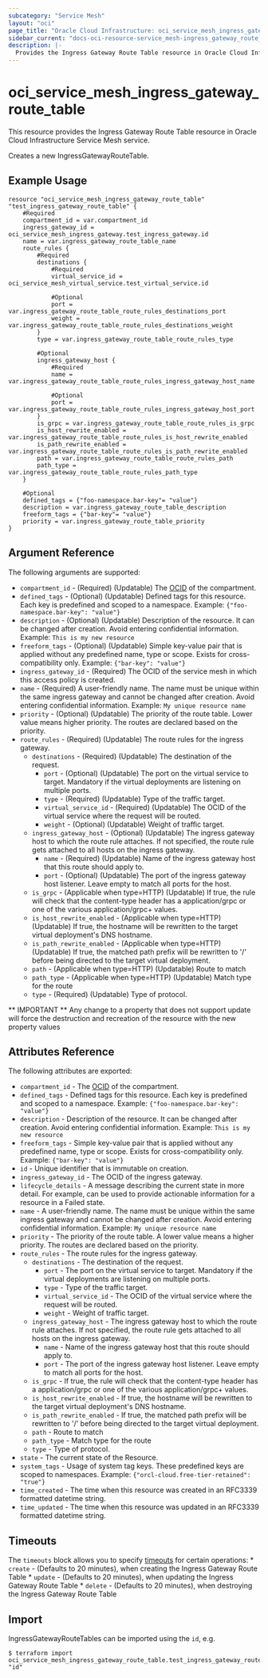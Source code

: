 ```yaml
---
subcategory: "Service Mesh"
layout: "oci"
page_title: "Oracle Cloud Infrastructure: oci_service_mesh_ingress_gateway_route_table"
sidebar_current: "docs-oci-resource-service_mesh-ingress_gateway_route_table"
description: |-
  Provides the Ingress Gateway Route Table resource in Oracle Cloud Infrastructure Service Mesh service
---
```


# oci_service_mesh_ingress_gateway_route_table
This resource provides the Ingress Gateway Route Table resource in Oracle Cloud Infrastructure Service Mesh service.

Creates a new IngressGatewayRouteTable.


## Example Usage

```hcl
resource "oci_service_mesh_ingress_gateway_route_table" "test_ingress_gateway_route_table" {
	#Required
	compartment_id = var.compartment_id
	ingress_gateway_id = oci_service_mesh_ingress_gateway.test_ingress_gateway.id
	name = var.ingress_gateway_route_table_name
	route_rules {
		#Required
		destinations {
			#Required
			virtual_service_id = oci_service_mesh_virtual_service.test_virtual_service.id

			#Optional
			port = var.ingress_gateway_route_table_route_rules_destinations_port
			weight = var.ingress_gateway_route_table_route_rules_destinations_weight
		}
		type = var.ingress_gateway_route_table_route_rules_type

		#Optional
		ingress_gateway_host {
			#Required
			name = var.ingress_gateway_route_table_route_rules_ingress_gateway_host_name

			#Optional
			port = var.ingress_gateway_route_table_route_rules_ingress_gateway_host_port
		}
		is_grpc = var.ingress_gateway_route_table_route_rules_is_grpc
		is_host_rewrite_enabled = var.ingress_gateway_route_table_route_rules_is_host_rewrite_enabled
		is_path_rewrite_enabled = var.ingress_gateway_route_table_route_rules_is_path_rewrite_enabled
		path = var.ingress_gateway_route_table_route_rules_path
		path_type = var.ingress_gateway_route_table_route_rules_path_type
	}

	#Optional
	defined_tags = {"foo-namespace.bar-key"= "value"}
	description = var.ingress_gateway_route_table_description
	freeform_tags = {"bar-key"= "value"}
	priority = var.ingress_gateway_route_table_priority
}
```

## Argument Reference

The following arguments are supported:

* `compartment_id` - (Required) (Updatable) The [OCID](https://docs.cloud.oracle.com/iaas/Content/General/Concepts/identifiers.htm) of the compartment. 
* `defined_tags` - (Optional) (Updatable) Defined tags for this resource. Each key is predefined and scoped to a namespace. Example: `{"foo-namespace.bar-key": "value"}` 
* `description` - (Optional) (Updatable) Description of the resource. It can be changed after creation. Avoid entering confidential information.  Example: `This is my new resource` 
* `freeform_tags` - (Optional) (Updatable) Simple key-value pair that is applied without any predefined name, type or scope. Exists for cross-compatibility only. Example: `{"bar-key": "value"}` 
* `ingress_gateway_id` - (Required) The OCID of the service mesh in which this access policy is created.
* `name` - (Required) A user-friendly name. The name must be unique within the same ingress gateway and cannot be changed after creation. Avoid entering confidential information.  Example: `My unique resource name` 
* `priority` - (Optional) (Updatable) The priority of the route table. Lower value means higher priority. The routes are declared based on the priority.
* `route_rules` - (Required) (Updatable) The route rules for the ingress gateway.
	* `destinations` - (Required) (Updatable) The destination of the request.
		* `port` - (Optional) (Updatable) The port on the virtual service to target. Mandatory if the virtual deployments are listening on multiple ports. 
		* `type` - (Required) (Updatable) Type of the traffic target.
		* `virtual_service_id` - (Required) (Updatable) The OCID of the virtual service where the request will be routed.
		* `weight` - (Optional) (Updatable) Weight of traffic target.
	* `ingress_gateway_host` - (Optional) (Updatable) The ingress gateway host to which the route rule attaches. If not specified, the route rule gets attached to all hosts on the ingress gateway. 
		* `name` - (Required) (Updatable) Name of the ingress gateway host that this route should apply to. 
		* `port` - (Optional) (Updatable) The port of the ingress gateway host listener. Leave empty to match all ports for the host. 
	* `is_grpc` - (Applicable when type=HTTP) (Updatable) If true, the rule will check that the content-type header has a application/grpc or one of the various application/grpc+ values. 
	* `is_host_rewrite_enabled` - (Applicable when type=HTTP) (Updatable) If true, the hostname will be rewritten to the target virtual deployment's DNS hostname. 
	* `is_path_rewrite_enabled` - (Applicable when type=HTTP) (Updatable) If true, the matched path prefix will be rewritten to '/' before being directed to the target virtual deployment. 
	* `path` - (Applicable when type=HTTP) (Updatable) Route to match
	* `path_type` - (Applicable when type=HTTP) (Updatable) Match type for the route
	* `type` - (Required) (Updatable) Type of protocol.


** IMPORTANT **
Any change to a property that does not support update will force the destruction and recreation of the resource with the new property values

## Attributes Reference

The following attributes are exported:

* `compartment_id` - The [OCID](https://docs.cloud.oracle.com/iaas/Content/General/Concepts/identifiers.htm) of the compartment. 
* `defined_tags` - Defined tags for this resource. Each key is predefined and scoped to a namespace. Example: `{"foo-namespace.bar-key": "value"}` 
* `description` - Description of the resource. It can be changed after creation. Avoid entering confidential information.  Example: `This is my new resource` 
* `freeform_tags` - Simple key-value pair that is applied without any predefined name, type or scope. Exists for cross-compatibility only. Example: `{"bar-key": "value"}` 
* `id` - Unique identifier that is immutable on creation.
* `ingress_gateway_id` - The OCID of the ingress gateway.
* `lifecycle_details` - A message describing the current state in more detail. For example, can be used to provide actionable information for a resource in a Failed state.
* `name` - A user-friendly name. The name must be unique within the same ingress gateway and cannot be changed after creation. Avoid entering confidential information.  Example: `My unique resource name` 
* `priority` - The priority of the route table. A lower value means a higher priority. The routes are declared based on the priority.
* `route_rules` - The route rules for the ingress gateway.
	* `destinations` - The destination of the request.
		* `port` - The port on the virtual service to target. Mandatory if the virtual deployments are listening on multiple ports. 
		* `type` - Type of the traffic target.
		* `virtual_service_id` - The OCID of the virtual service where the request will be routed.
		* `weight` - Weight of traffic target.
	* `ingress_gateway_host` - The ingress gateway host to which the route rule attaches. If not specified, the route rule gets attached to all hosts on the ingress gateway. 
		* `name` - Name of the ingress gateway host that this route should apply to. 
		* `port` - The port of the ingress gateway host listener. Leave empty to match all ports for the host. 
	* `is_grpc` - If true, the rule will check that the content-type header has a application/grpc or one of the various application/grpc+ values. 
	* `is_host_rewrite_enabled` - If true, the hostname will be rewritten to the target virtual deployment's DNS hostname. 
	* `is_path_rewrite_enabled` - If true, the matched path prefix will be rewritten to '/' before being directed to the target virtual deployment. 
	* `path` - Route to match
	* `path_type` - Match type for the route
	* `type` - Type of protocol.
* `state` - The current state of the Resource.
* `system_tags` - Usage of system tag keys. These predefined keys are scoped to namespaces. Example: `{"orcl-cloud.free-tier-retained": "true"}` 
* `time_created` - The time when this resource was created in an RFC3339 formatted datetime string.
* `time_updated` - The time when this resource was updated in an RFC3339 formatted datetime string.

## Timeouts

The `timeouts` block allows you to specify [timeouts](https://registry.terraform.io/providers/oracle/oci/latest/docs/guides/changing_timeouts) for certain operations:
	* `create` - (Defaults to 20 minutes), when creating the Ingress Gateway Route Table
	* `update` - (Defaults to 20 minutes), when updating the Ingress Gateway Route Table
	* `delete` - (Defaults to 20 minutes), when destroying the Ingress Gateway Route Table


## Import

IngressGatewayRouteTables can be imported using the `id`, e.g.

```
$ terraform import oci_service_mesh_ingress_gateway_route_table.test_ingress_gateway_route_table "id"
```

